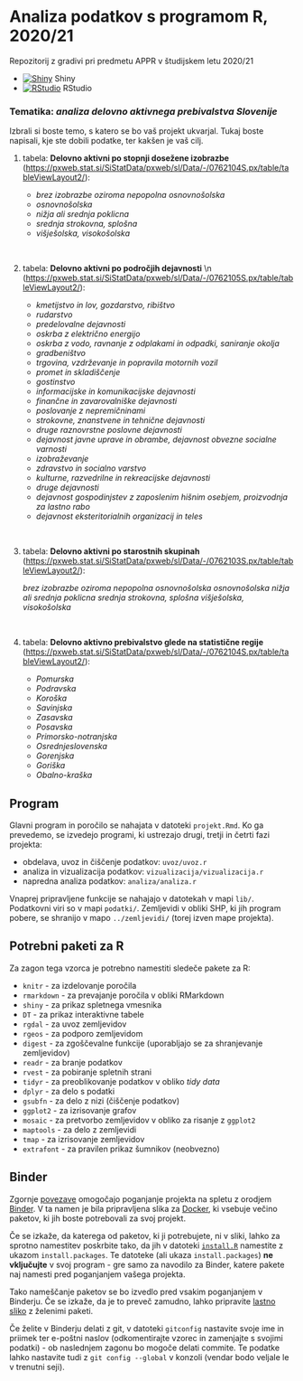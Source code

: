 # Analiza podatkov s programom R, 2020/21


Repozitorij z gradivi pri predmetu APPR v študijskem letu 2020/21

* [![Shiny](http://mybinder.org/badge.svg)](http://mybinder.org/v2/gh/NikaFurlan/APPR-2020-21/master?urlpath=shiny/APPR-2020-21/projekt.Rmd) Shiny
* [![RStudio](http://mybinder.org/badge.svg)](http://mybinder.org/v2/gh/NikaFurlan/APPR-2020-21/master?urlpath=rstudio) RStudio


### Tematika: *analiza delovno aktivnega prebivalstva Slovenije*


Izbrali si boste temo, s katero se bo vaš projekt ukvarjal.
Tukaj boste napisali, kje ste dobili podatke, ter kakšen je vaš cilj. 


1. tabela: **Delovno aktivni po stopnji dosežene izobrazbe** (https://pxweb.stat.si/SiStatData/pxweb/sl/Data/-/0762104S.px/table/tableViewLayout2/):


    +  *brez izobrazbe oziroma nepopolna osnovnošolska*
    +  *osnovnošolska*
    +  *nižja ali srednja poklicna*
    +  *srednja strokovna, splošna*
    +  *višješolska, visokošolska*

<p>&nbsp;</p>
    
2. tabela: **Delovno aktivni po področjih dejavnosti** \n   (https://pxweb.stat.si/SiStatData/pxweb/sl/Data/-/0762105S.px/table/tableViewLayout2/):

    +  *kmetijstvo in lov, gozdarstvo, ribištvo*
    +  *rudarstvo*
    +  *predelovalne dejavnosti*
    +  *oskrba z električno energijo*
    +  *oskrba z vodo, ravnanje z odplakami in odpadki, saniranje okolja*
    +  *gradbeništvo*
    +  *trgovina, vzdrževanje in popravila motornih vozil*
    +  *promet in skladiščenje*
    +  *gostinstvo*
    +  *informacijske in komunikacijske dejavnosti*
    +  *finančne in zavarovalniške dejavnosti*
    +  *poslovanje z nepremičninami*
    +  *strokovne, znanstvene in tehnične dejavnosti*
    +  *druge raznovrstne poslovne dejavnosti*
    +  *dejavnost javne uprave in obrambe, dejavnost obvezne socialne varnosti*
    +  *izobraževanje*
    +  *zdravstvo in socialno varstvo*
    +  *kulturne, razvedrilne in rekreacijske dejavnosti*
    +  *druge dejavnosti*
    +  *dejavnost gospodinjstev z zaposlenim hišnim osebjem, proizvodnja za lastno rabo*
    +  *dejavnost eksteritorialnih organizacij in teles*
<p>&nbsp;</p>

3. tabela: **Delovno aktivni po starostnih skupinah** (https://pxweb.stat.si/SiStatData/pxweb/sl/Data/-/0762103S.px/table/tableViewLayout2/):

    *brez izobrazbe oziroma nepopolna osnovnošolska*
    *osnovnošolska*
    *nižja ali srednja poklicna*
    *srednja strokovna, splošna*
    *višješolska, visokošolska*
<p>&nbsp;</p>

4. tabela: **Delovno aktivno prebivalstvo glede na statistične regije** (https://pxweb.stat.si/SiStatData/pxweb/sl/Data/-/0762104S.px/table/tableViewLayout2/):

    +  *Pomurska*
    +  *Podravska*
    +  *Koroška*
    +  *Savinjska*
    +  *Zasavska*
    +  *Posavska*
    +  *Primorsko-notranjska*
    +  *Osrednjeslovenska*
    +  *Gorenjska*
    +  *Goriška*
    +  *Obalno-kraška*
  


## Program

Glavni program in poročilo se nahajata v datoteki `projekt.Rmd`.
Ko ga prevedemo, se izvedejo programi, ki ustrezajo drugi, tretji in četrti fazi projekta:

* obdelava, uvoz in čiščenje podatkov: `uvoz/uvoz.r`
* analiza in vizualizacija podatkov: `vizualizacija/vizualizacija.r`
* napredna analiza podatkov: `analiza/analiza.r`

Vnaprej pripravljene funkcije se nahajajo v datotekah v mapi `lib/`.
Podatkovni viri so v mapi `podatki/`.
Zemljevidi v obliki SHP, ki jih program pobere,
se shranijo v mapo `../zemljevidi/` (torej izven mape projekta).

## Potrebni paketi za R

Za zagon tega vzorca je potrebno namestiti sledeče pakete za R:

* `knitr` - za izdelovanje poročila
* `rmarkdown` - za prevajanje poročila v obliki RMarkdown
* `shiny` - za prikaz spletnega vmesnika
* `DT` - za prikaz interaktivne tabele
* `rgdal` - za uvoz zemljevidov
* `rgeos` - za podporo zemljevidom
* `digest` - za zgoščevalne funkcije (uporabljajo se za shranjevanje zemljevidov)
* `readr` - za branje podatkov
* `rvest` - za pobiranje spletnih strani
* `tidyr` - za preoblikovanje podatkov v obliko *tidy data*
* `dplyr` - za delo s podatki
* `gsubfn` - za delo z nizi (čiščenje podatkov)
* `ggplot2` - za izrisovanje grafov
* `mosaic` - za pretvorbo zemljevidov v obliko za risanje z `ggplot2`
* `maptools` - za delo z zemljevidi
* `tmap` - za izrisovanje zemljevidov
* `extrafont` - za pravilen prikaz šumnikov (neobvezno)

## Binder

Zgornje [povezave](#analiza-podatkov-s-programom-r-202021)
omogočajo poganjanje projekta na spletu z orodjem [Binder](https://mybinder.org/).
V ta namen je bila pripravljena slika za [Docker](https://www.docker.com/),
ki vsebuje večino paketov, ki jih boste potrebovali za svoj projekt.

Če se izkaže, da katerega od paketov, ki ji potrebujete, ni v sliki,
lahko za sprotno namestitev poskrbite tako,
da jih v datoteki [`install.R`](install.R) namestite z ukazom `install.packages`.
Te datoteke (ali ukaza `install.packages`) **ne vključujte** v svoj program -
gre samo za navodilo za Binder, katere pakete naj namesti pred poganjanjem vašega projekta.

Tako nameščanje paketov se bo izvedlo pred vsakim poganjanjem v Binderju.
Če se izkaže, da je to preveč zamudno,
lahko pripravite [lastno sliko](https://github.com/jaanos/APPR-docker) z želenimi paketi.

Če želite v Binderju delati z git,
v datoteki `gitconfig` nastavite svoje ime in priimek ter e-poštni naslov
(odkomentirajte vzorec in zamenjajte s svojimi podatki) -
ob naslednjem zagonu bo mogoče delati commite.
Te podatke lahko nastavite tudi z `git config --global` v konzoli
(vendar bodo veljale le v trenutni seji).
